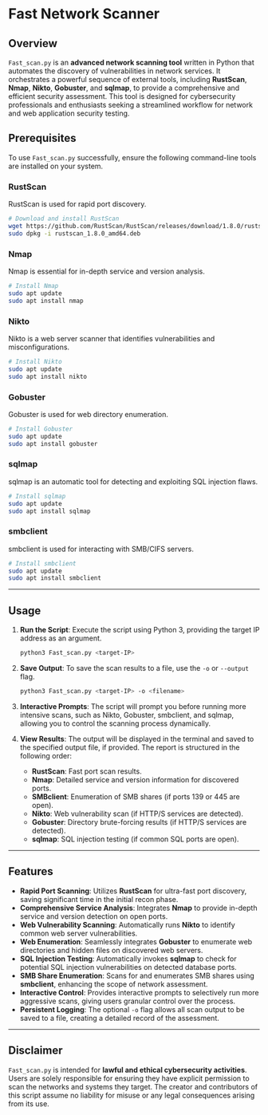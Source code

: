 # Fast Network Scanner

## Overview

`Fast_scan.py` is an **advanced network scanning tool** written in Python that automates the discovery of vulnerabilities in network services. It orchestrates a powerful sequence of external tools, including **RustScan**, **Nmap**, **Nikto**, **Gobuster**, and **sqlmap**, to provide a comprehensive and efficient security assessment. This tool is designed for cybersecurity professionals and enthusiasts seeking a streamlined workflow for network and web application security testing.

## Prerequisites

To use `Fast_scan.py` successfully, ensure the following command-line tools are installed on your system.

### RustScan

RustScan is used for rapid port discovery.

```bash
# Download and install RustScan
wget https://github.com/RustScan/RustScan/releases/download/1.8.0/rustscan_1.8.0_amd64.deb
sudo dpkg -i rustscan_1.8.0_amd64.deb
```

### Nmap

Nmap is essential for in-depth service and version analysis.

```bash
# Install Nmap
sudo apt update
sudo apt install nmap
```

### Nikto

Nikto is a web server scanner that identifies vulnerabilities and misconfigurations.

```bash
# Install Nikto
sudo apt update
sudo apt install nikto
```

### Gobuster

Gobuster is used for web directory enumeration.

```bash
# Install Gobuster
sudo apt update
sudo apt install gobuster
```

### sqlmap

sqlmap is an automatic tool for detecting and exploiting SQL injection flaws.

```bash
# Install sqlmap
sudo apt update
sudo apt install sqlmap
```

### smbclient

smbclient is used for interacting with SMB/CIFS servers.

```bash
# Install smbclient
sudo apt update
sudo apt install smbclient
```

-----

## Usage

1.  **Run the Script**: Execute the script using Python 3, providing the target IP address as an argument.

    ```bash
    python3 Fast_scan.py <target-IP>
    ```

2.  **Save Output**: To save the scan results to a file, use the `-o` or `--output` flag.

    ```bash
    python3 Fast_scan.py <target-IP> -o <filename>
    ```

3.  **Interactive Prompts**: The script will prompt you before running more intensive scans, such as Nikto, Gobuster, smbclient, and sqlmap, allowing you to control the scanning process dynamically.

4.  **View Results**: The output will be displayed in the terminal and saved to the specified output file, if provided. The report is structured in the following order:

      * **RustScan**: Fast port scan results.
      * **Nmap**: Detailed service and version information for discovered ports.
      * **SMBclient**: Enumeration of SMB shares (if ports 139 or 445 are open).
      * **Nikto**: Web vulnerability scan (if HTTP/S services are detected).
      * **Gobuster**: Directory brute-forcing results (if HTTP/S services are detected).
      * **sqlmap**: SQL injection testing (if common SQL ports are open).

-----

## Features

  * **Rapid Port Scanning**: Utilizes **RustScan** for ultra-fast port discovery, saving significant time in the initial recon phase.
  * **Comprehensive Service Analysis**: Integrates **Nmap** to provide in-depth service and version detection on open ports.
  * **Web Vulnerability Scanning**: Automatically runs **Nikto** to identify common web server vulnerabilities.
  * **Web Enumeration**: Seamlessly integrates **Gobuster** to enumerate web directories and hidden files on discovered web servers.
  * **SQL Injection Testing**: Automatically invokes **sqlmap** to check for potential SQL injection vulnerabilities on detected database ports.
  * **SMB Share Enumeration**: Scans for and enumerates SMB shares using **smbclient**, enhancing the scope of network assessment.
  * **Interactive Control**: Provides interactive prompts to selectively run more aggressive scans, giving users granular control over the process.
  * **Persistent Logging**: The optional `-o` flag allows all scan output to be saved to a file, creating a detailed record of the assessment.

-----

## Disclaimer

`Fast_scan.py` is intended for **lawful and ethical cybersecurity activities**. Users are solely responsible for ensuring they have explicit permission to scan the networks and systems they target. The creator and contributors of this script assume no liability for misuse or any legal consequences arising from its use.

